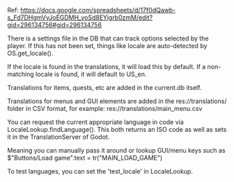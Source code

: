 Ref: https://docs.google.com/spreadsheets/d/17f0dQawb-s_Fd7DHgmVvJoEGDMH_yoSd8EYigrb0zmM/edit?gid=296134756#gid=296134756

There is a settings file in the DB that can track options selected by the player. If this has not been set, things like locale are auto-detected by OS.get_locale().

If the locale is found in the translations, it will load this by default. If a non-matching locale is found, it will default to US_en.

Translations for items, quests, etc are added in the current.db itself.

Translations for menus and GUI elements are added in the res://translations/ folder in CSV format, for example: res://translations/main_menu.csv

You can request the current appropriate language in code via LocaleLookup.findLanguage(). This both returns an ISO code as well as sets it in the TranslationServer of Godot.

Meaning you can manually pass it around or lookup GUI/menu keys such as $"Buttons/Load game".text = tr("MAIN_LOAD_GAME")

To test languages, you can set the 'test_locale' in LocaleLookup.
